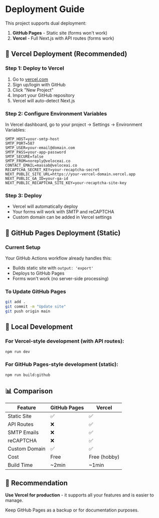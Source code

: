 # Deployment Guide

This project supports dual deployment:
1. **GitHub Pages** - Static site (forms won't work)
2. **Vercel** - Full Next.js with API routes (forms work)

## 🚀 Vercel Deployment (Recommended)

### Step 1: Deploy to Vercel
1. Go to [vercel.com](https://vercel.com)
2. Sign up/login with GitHub
3. Click "New Project"
4. Import your GitHub repository
5. Vercel will auto-detect Next.js

### Step 2: Configure Environment Variables
In Vercel dashboard, go to your project → Settings → Environment Variables:

```
SMTP_HOST=your-smtp-host
SMTP_PORT=587
SMTP_USER=your-email@domain.com
SMTP_PASS=your-app-password
SMTP_SECURE=false
SMTP_FROM=noreply@veloceai.co
CONTACT_EMAIL=massab@veloceai.co
RECAPTCHA_SECRET_KEY=your-recaptcha-secret
NEXT_PUBLIC_SITE_URL=https://your-vercel-domain.vercel.app
NEXT_PUBLIC_GA_ID=your-ga-id
NEXT_PUBLIC_RECAPTCHA_SITE_KEY=your-recaptcha-site-key
```

### Step 3: Deploy
- Vercel will automatically deploy
- Your forms will work with SMTP and reCAPTCHA
- Custom domain can be added in Vercel settings

## 📄 GitHub Pages Deployment (Static)

### Current Setup
Your GitHub Actions workflow already handles this:
- Builds static site with `output: 'export'`
- Deploys to GitHub Pages
- Forms won't work (no server-side processing)

### To Update GitHub Pages
```bash
git add .
git commit -m "Update site"
git push origin main
```

## 🔧 Local Development

### For Vercel-style development (with API routes):
```bash
npm run dev
```

### For GitHub Pages-style development (static):
```bash
npm run build:github
```

## 📊 Comparison

| Feature | GitHub Pages | Vercel |
|---------|-------------|--------|
| Static Site | ✅ | ✅ |
| API Routes | ❌ | ✅ |
| SMTP Emails | ❌ | ✅ |
| reCAPTCHA | ❌ | ✅ |
| Custom Domain | ✅ | ✅ |
| Cost | Free | Free (hobby) |
| Build Time | ~2min | ~1min |

## 🎯 Recommendation

**Use Vercel for production** - it supports all your features and is easier to manage.

Keep GitHub Pages as a backup or for documentation purposes.
